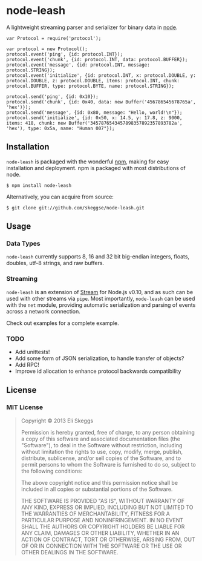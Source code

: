 node-leash
==========

A lightweight streaming parser and serializer for binary data in [node](http://nodejs.org).

```
var Protocol = require('protocol');

var protocol = new Protocol();
protocol.event('ping', {id: protocol.INT});
protocol.event('chunk', {id: protocol.INT, data: protocol.BUFFER});
protocol.event('message', {id: protocol.INT, message: protocol.STRING});
protocol.event('initialize', {id: protocol.INT, x: protocol.DOUBLE, y: protocol.DOUBLE, z: protocol.DOUBLE, items: protocol.INT, chunk: protocol.BUFFER, type: protocol.BYTE, name: protocol.STRING});

protocol.send('ping', {id: 0x10});
protocol.send('chunk', {id: 0x40, data: new Buffer('456786545678765a', 'hex')});
protocol.send('message', {id: 0x80, message: "Hello, world!\n"});
protocol.send('initialize', {id: 0x50, x: 14.5, y: 17.8, z: 9000, items: 418, chunk: new Buffer('3457876543457898357892357893782a', 'hex'), type: 0x5a, name: "Human 007"});
```

## Installation

`node-leash` is packaged with the wonderful [npm](http://npmjs.org), making for easy installation and deployment.  npm is packaged with most distributions of node.

    $ npm install node-leash

Alternatively, you can acquire from source:

    $ git clone git://github.com/skeggse/node-leash.git

## Usage

### Data Types

`node-leash` currently supports 8, 16 and 32 bit big-endian integers, floats, doubles, utf-8 strings, and raw buffers.

### Streaming

`node-leash` is an extension of [Stream](http://nodejs.org/api/stream.html) for Node.js v0.10, and as such can be used with other streams via `pipe`.  Most importantly, `node-leash` can be used with the `net` module, providing automatic serialization and parsing of events across a network connection.

Check out examples for a complete example.

### TODO

- Add unittests!
- Add some form of JSON serialization, to handle transfer of objects?
- Add RPC!
- Improve id allocation to enhance protocol backwards compatibility

## License

### MIT License

> Copyright &copy; 2013 Eli Skeggs
> 
> Permission is hereby granted, free of charge, to any person obtaining a copy of this software and associated documentation files (the "Software"), to deal in the Software without restriction, including without limitation the rights to use, copy, modify, merge, publish, distribute, sublicense, and/or sell copies of the Software, and to permit persons to whom the Software is furnished to do so, subject to the following conditions:
> 
> The above copyright notice and this permission notice shall be included in all copies or substantial portions of the Software.
> 
> THE SOFTWARE IS PROVIDED "AS IS", WITHOUT WARRANTY OF ANY KIND, EXPRESS OR IMPLIED, INCLUDING BUT NOT LIMITED TO THE WARRANTIES OF MERCHANTABILITY, FITNESS FOR A PARTICULAR PURPOSE AND NONINFRINGEMENT. IN NO EVENT SHALL THE AUTHORS OR COPYRIGHT HOLDERS BE LIABLE FOR ANY CLAIM, DAMAGES OR OTHER LIABILITY, WHETHER IN AN ACTION OF CONTRACT, TORT OR OTHERWISE, ARISING FROM, OUT OF OR IN CONNECTION WITH THE SOFTWARE OR THE USE OR OTHER DEALINGS IN THE SOFTWARE.
